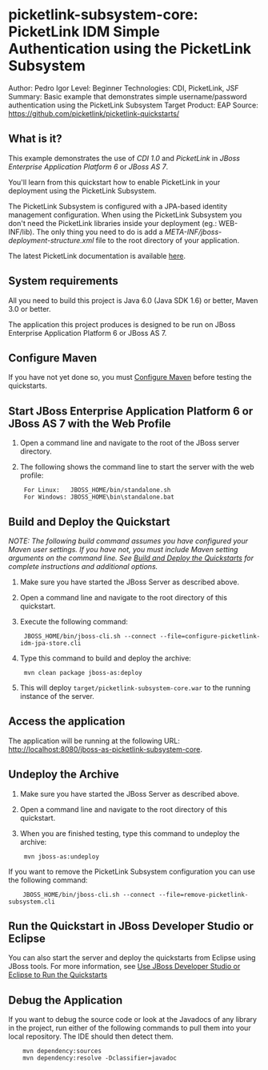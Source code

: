 picketlink-subsystem-core: PicketLink IDM Simple Authentication using the PicketLink Subsystem
===============================
Author: Pedro Igor
Level: Beginner
Technologies: CDI, PicketLink, JSF
Summary: Basic example that demonstrates simple username/password authentication using the PicketLink Subsystem
Target Product: EAP
Source: <https://github.com/picketlink/picketlink-quickstarts/>

What is it?
-----------

This example demonstrates the use of *CDI 1.0* and *PicketLink* in *JBoss Enterprise Application Platform 6* or *JBoss AS 7*.

You'll learn from this quickstart how to enable PicketLink in your deployment using the PicketLink Subsystem.

The PicketLink Subsystem is configured with a JPA-based identity management configuration. When using the PicketLink Subsystem
you don't need the PicketLink libraries inside your deployment (eg.: WEB-INF/lib). The only thing you need to do is add a
*META-INF/jboss-deployment-structure.xml* file to the root directory of your application.

The latest PicketLink documentation is available [here](http://docs.jboss.org/picketlink/2/latest/).

System requirements
-------------------

All you need to build this project is Java 6.0 (Java SDK 1.6) or better, Maven 3.0 or better.

The application this project produces is designed to be run on JBoss Enterprise Application Platform 6 or JBoss AS 7. 

 
Configure Maven
---------------

If you have not yet done so, you must [Configure Maven](http://www.jboss.org/jdf/quickstarts/jboss-as-quickstart/#configure_maven) before testing the quickstarts.


Start JBoss Enterprise Application Platform 6 or JBoss AS 7 with the Web Profile
-------------------------

1. Open a command line and navigate to the root of the JBoss server directory.
2. The following shows the command line to start the server with the web profile:

        For Linux:   JBOSS_HOME/bin/standalone.sh
        For Windows: JBOSS_HOME\bin\standalone.bat

 
Build and Deploy the Quickstart
-------------------------

_NOTE: The following build command assumes you have configured your Maven user settings. If you have not, you must include Maven setting arguments on the command line. See [Build and Deploy the Quickstarts](../README.md#build-and-deploy-the-quickstarts) for complete instructions and additional options._

1. Make sure you have started the JBoss Server as described above.
2. Open a command line and navigate to the root directory of this quickstart.
3. Execute the following command:

        JBOSS_HOME/bin/jboss-cli.sh --connect --file=configure-picketlink-idm-jpa-store.cli

4. Type this command to build and deploy the archive:

        mvn clean package jboss-as:deploy

5. This will deploy `target/picketlink-subsystem-core.war` to the running instance of the server.


Access the application 
---------------------

The application will be running at the following URL: <http://localhost:8080/jboss-as-picketlink-subsystem-core>.


Undeploy the Archive
--------------------

1. Make sure you have started the JBoss Server as described above.
2. Open a command line and navigate to the root directory of this quickstart.
3. When you are finished testing, type this command to undeploy the archive:

        mvn jboss-as:undeploy

If you want to remove the PicketLink Subsystem configuration you can use the following command:

        JBOSS_HOME/bin/jboss-cli.sh --connect --file=remove-picketlink-subsystem.cli

Run the Quickstart in JBoss Developer Studio or Eclipse
-------------------------------------
You can also start the server and deploy the quickstarts from Eclipse using JBoss tools. For more information, see [Use JBoss Developer Studio or Eclipse to Run the Quickstarts](../README.md#use-jboss-developer-studio-or-eclipse-to-run-the-quickstarts) 


Debug the Application
------------------------------------

If you want to debug the source code or look at the Javadocs of any library in the project, run either of the following commands to pull them into your local repository. The IDE should then detect them.

        mvn dependency:sources
        mvn dependency:resolve -Dclassifier=javadoc

